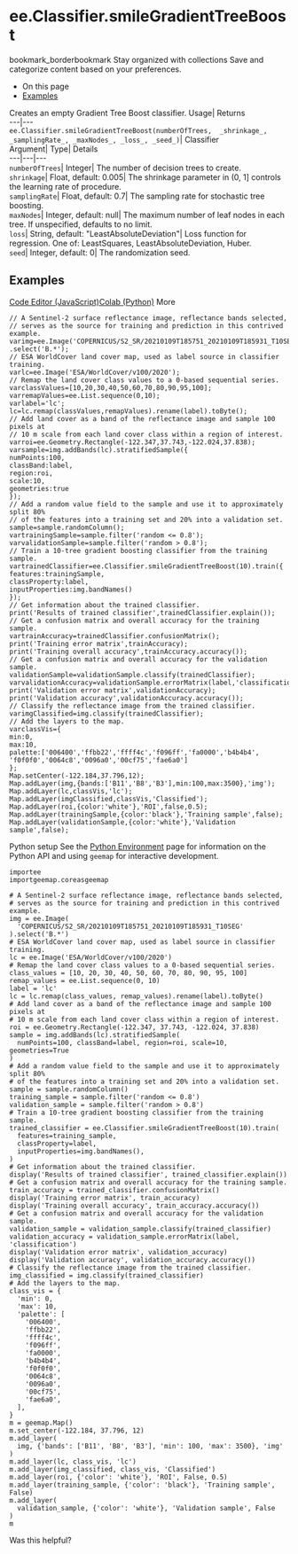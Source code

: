  
#  ee.Classifier.smileGradientTreeBoost 
bookmark_borderbookmark Stay organized with collections  Save and categorize content based on your preferences.
  * On this page
  * [Examples](https://developers.google.com/earth-engine/apidocs/ee-classifier-smilegradienttreeboost#examples)


Creates an empty Gradient Tree Boost classifier. 
Usage| Returns  
---|---  
`ee.Classifier.smileGradientTreeBoost(numberOfTrees,  _shrinkage_, _samplingRate_, _maxNodes_, _loss_, _seed_)`| Classifier  
Argument| Type| Details  
---|---|---  
`numberOfTrees`| Integer| The number of decision trees to create.  
`shrinkage`| Float, default: 0.005| The shrinkage parameter in (0, 1] controls the learning rate of procedure.  
`samplingRate`| Float, default: 0.7| The sampling rate for stochastic tree boosting.  
`maxNodes`| Integer, default: null| The maximum number of leaf nodes in each tree. If unspecified, defaults to no limit.  
`loss`| String, default: "LeastAbsoluteDeviation"| Loss function for regression. One of: LeastSquares, LeastAbsoluteDeviation, Huber.  
`seed`| Integer, default: 0| The randomization seed.  
## Examples
[Code Editor (JavaScript)](https://developers.google.com/earth-engine/apidocs/ee-classifier-smilegradienttreeboost#code-editor-javascript-sample)[Colab (Python)](https://developers.google.com/earth-engine/apidocs/ee-classifier-smilegradienttreeboost#colab-python-sample) More
```
// A Sentinel-2 surface reflectance image, reflectance bands selected,
// serves as the source for training and prediction in this contrived example.
varimg=ee.Image('COPERNICUS/S2_SR/20210109T185751_20210109T185931_T10SEG')
.select('B.*');
// ESA WorldCover land cover map, used as label source in classifier training.
varlc=ee.Image('ESA/WorldCover/v100/2020');
// Remap the land cover class values to a 0-based sequential series.
varclassValues=[10,20,30,40,50,60,70,80,90,95,100];
varremapValues=ee.List.sequence(0,10);
varlabel='lc';
lc=lc.remap(classValues,remapValues).rename(label).toByte();
// Add land cover as a band of the reflectance image and sample 100 pixels at
// 10 m scale from each land cover class within a region of interest.
varroi=ee.Geometry.Rectangle(-122.347,37.743,-122.024,37.838);
varsample=img.addBands(lc).stratifiedSample({
numPoints:100,
classBand:label,
region:roi,
scale:10,
geometries:true
});
// Add a random value field to the sample and use it to approximately split 80%
// of the features into a training set and 20% into a validation set.
sample=sample.randomColumn();
vartrainingSample=sample.filter('random <= 0.8');
varvalidationSample=sample.filter('random > 0.8');
// Train a 10-tree gradient boosting classifier from the training sample.
vartrainedClassifier=ee.Classifier.smileGradientTreeBoost(10).train({
features:trainingSample,
classProperty:label,
inputProperties:img.bandNames()
});
// Get information about the trained classifier.
print('Results of trained classifier',trainedClassifier.explain());
// Get a confusion matrix and overall accuracy for the training sample.
vartrainAccuracy=trainedClassifier.confusionMatrix();
print('Training error matrix',trainAccuracy);
print('Training overall accuracy',trainAccuracy.accuracy());
// Get a confusion matrix and overall accuracy for the validation sample.
validationSample=validationSample.classify(trainedClassifier);
varvalidationAccuracy=validationSample.errorMatrix(label,'classification');
print('Validation error matrix',validationAccuracy);
print('Validation accuracy',validationAccuracy.accuracy());
// Classify the reflectance image from the trained classifier.
varimgClassified=img.classify(trainedClassifier);
// Add the layers to the map.
varclassVis={
min:0,
max:10,
palette:['006400','ffbb22','ffff4c','f096ff','fa0000','b4b4b4',
'f0f0f0','0064c8','0096a0','00cf75','fae6a0']
};
Map.setCenter(-122.184,37.796,12);
Map.addLayer(img,{bands:['B11','B8','B3'],min:100,max:3500},'img');
Map.addLayer(lc,classVis,'lc');
Map.addLayer(imgClassified,classVis,'Classified');
Map.addLayer(roi,{color:'white'},'ROI',false,0.5);
Map.addLayer(trainingSample,{color:'black'},'Training sample',false);
Map.addLayer(validationSample,{color:'white'},'Validation sample',false);
```
Python setup
See the [ Python Environment](https://developers.google.com/earth-engine/guides/python_install) page for information on the Python API and using `geemap` for interactive development.
```
importee
importgeemap.coreasgeemap
```
```
# A Sentinel-2 surface reflectance image, reflectance bands selected,
# serves as the source for training and prediction in this contrived example.
img = ee.Image(
  'COPERNICUS/S2_SR/20210109T185751_20210109T185931_T10SEG'
).select('B.*')
# ESA WorldCover land cover map, used as label source in classifier training.
lc = ee.Image('ESA/WorldCover/v100/2020')
# Remap the land cover class values to a 0-based sequential series.
class_values = [10, 20, 30, 40, 50, 60, 70, 80, 90, 95, 100]
remap_values = ee.List.sequence(0, 10)
label = 'lc'
lc = lc.remap(class_values, remap_values).rename(label).toByte()
# Add land cover as a band of the reflectance image and sample 100 pixels at
# 10 m scale from each land cover class within a region of interest.
roi = ee.Geometry.Rectangle(-122.347, 37.743, -122.024, 37.838)
sample = img.addBands(lc).stratifiedSample(
  numPoints=100, classBand=label, region=roi, scale=10, geometries=True
)
# Add a random value field to the sample and use it to approximately split 80%
# of the features into a training set and 20% into a validation set.
sample = sample.randomColumn()
training_sample = sample.filter('random <= 0.8')
validation_sample = sample.filter('random > 0.8')
# Train a 10-tree gradient boosting classifier from the training sample.
trained_classifier = ee.Classifier.smileGradientTreeBoost(10).train(
  features=training_sample,
  classProperty=label,
  inputProperties=img.bandNames(),
)
# Get information about the trained classifier.
display('Results of trained classifier', trained_classifier.explain())
# Get a confusion matrix and overall accuracy for the training sample.
train_accuracy = trained_classifier.confusionMatrix()
display('Training error matrix', train_accuracy)
display('Training overall accuracy', train_accuracy.accuracy())
# Get a confusion matrix and overall accuracy for the validation sample.
validation_sample = validation_sample.classify(trained_classifier)
validation_accuracy = validation_sample.errorMatrix(label, 'classification')
display('Validation error matrix', validation_accuracy)
display('Validation accuracy', validation_accuracy.accuracy())
# Classify the reflectance image from the trained classifier.
img_classified = img.classify(trained_classifier)
# Add the layers to the map.
class_vis = {
  'min': 0,
  'max': 10,
  'palette': [
    '006400',
    'ffbb22',
    'ffff4c',
    'f096ff',
    'fa0000',
    'b4b4b4',
    'f0f0f0',
    '0064c8',
    '0096a0',
    '00cf75',
    'fae6a0',
  ],
}
m = geemap.Map()
m.set_center(-122.184, 37.796, 12)
m.add_layer(
  img, {'bands': ['B11', 'B8', 'B3'], 'min': 100, 'max': 3500}, 'img'
)
m.add_layer(lc, class_vis, 'lc')
m.add_layer(img_classified, class_vis, 'Classified')
m.add_layer(roi, {'color': 'white'}, 'ROI', False, 0.5)
m.add_layer(training_sample, {'color': 'black'}, 'Training sample', False)
m.add_layer(
  validation_sample, {'color': 'white'}, 'Validation sample', False
)
m
```

Was this helpful?
